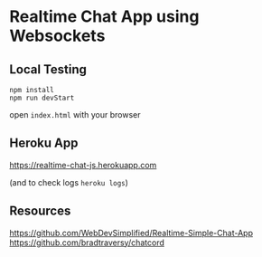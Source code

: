 # Realtime Chat App using Websockets


## Local Testing
`npm install`  
`npm run devStart`  

open `index.html` with your browser


## Heroku App
https://realtime-chat-js.herokuapp.com

(and to check logs `heroku logs`)


## Resources
https://github.com/WebDevSimplified/Realtime-Simple-Chat-App  
https://github.com/bradtraversy/chatcord
